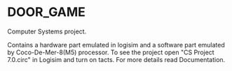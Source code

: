 # DOOR_GAME
Computer Systems project.

Contains a hardware part emulated in logisim and a software part emulated by Coco-De-Mer-8(M5) processor.
To see the project open "CS Project 7.0.circ" in Logisim and turn on tacts. For more details read Documentation.
